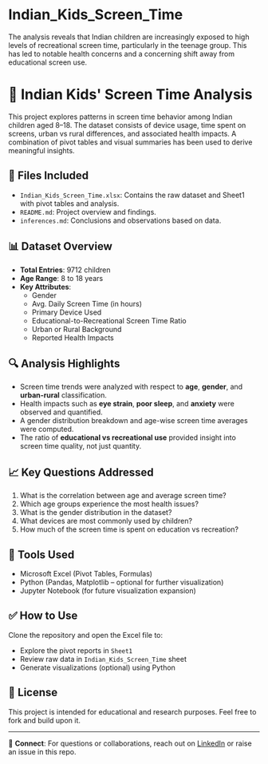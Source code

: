 # Indian_Kids_Screen_Time
The analysis reveals that Indian children are increasingly exposed to high levels of recreational screen time, particularly in the teenage group. This has led to notable health concerns and a concerning shift away from educational screen use.
# 📱 Indian Kids' Screen Time Analysis

This project explores patterns in screen time behavior among Indian children aged 8–18. The dataset consists of device usage, time spent on screens, urban vs rural differences, and associated health impacts. A combination of pivot tables and visual summaries has been used to derive meaningful insights.

## 📂 Files Included

- `Indian_Kids_Screen_Time.xlsx`: Contains the raw dataset and Sheet1 with pivot tables and analysis.
- `README.md`: Project overview and findings.
- `inferences.md`: Conclusions and observations based on data.

## 📊 Dataset Overview

- **Total Entries**: 9712 children
- **Age Range**: 8 to 18 years
- **Key Attributes**:
  - Gender
  - Avg. Daily Screen Time (in hours)
  - Primary Device Used
  - Educational-to-Recreational Screen Time Ratio
  - Urban or Rural Background
  - Reported Health Impacts

## 🔍 Analysis Highlights

- Screen time trends were analyzed with respect to **age**, **gender**, and **urban-rural** classification.
- Health impacts such as **eye strain**, **poor sleep**, and **anxiety** were observed and quantified.
- A gender distribution breakdown and age-wise screen time averages were computed.
- The ratio of **educational vs recreational use** provided insight into screen time quality, not just quantity.

## 📈 Key Questions Addressed

1. What is the correlation between age and average screen time?
2. Which age groups experience the most health issues?
3. What is the gender distribution in the dataset?
4. What devices are most commonly used by children?
5. How much of the screen time is spent on education vs recreation?

## 🧠 Tools Used

- Microsoft Excel (Pivot Tables, Formulas)
- Python (Pandas, Matplotlib – optional for further visualization)
- Jupyter Notebook (for future visualization expansion)

## ✅ How to Use

Clone the repository and open the Excel file to:
- Explore the pivot reports in `Sheet1`
- Review raw data in `Indian_Kids_Screen_Time` sheet
- Generate visualizations (optional) using Python

## 📃 License

This project is intended for educational and research purposes. Feel free to fork and build upon it.

---

🔗 **Connect**: For questions or collaborations, reach out on [LinkedIn](#) or raise an issue in this repo.
